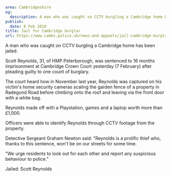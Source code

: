 ```yaml
area: Cambridgeshire
og:
  description: A man who was caught on CCTV burgling a Cambridge home has been jailed.
publish:
  date: 8 Feb 2018
title: Jail for Cambridge burglar
url: https://www.cambs.police.uk/news-and-appeals/jail-cambridge-burglar
```

A man who was caught on CCTV burgling a Cambridge home has been jailed.

Scott Reynolds, 31, of HMP Peterborough, was sentenced to 16 months imprisonment at Cambridge Crown Court yesterday (7 February) after pleading guilty to one count of burglary.

The court heard how in November last year, Reynolds was captured on his victim's home security cameras scaling the garden fence of a property in Radegund Road before climbing onto the roof and leaving via the front door with a white bag.

Reynolds made off with a Playstation, games and a laptop worth more than £1,000.

Officers were able to identify Reynolds through CCTV footage from the property.

Detective Sergeant Graham Newton said: "Reynolds is a prolific thief who, thanks to this sentence, won't be on our streets for some time.

"We urge residents to look out for each other and report any suspicious behaviour to police."

Jailed: Scott Reynolds
